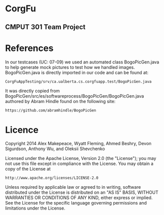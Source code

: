 CorgFu
======

CMPUT 301 Team Project
----------------------

References
=======

In our testcases (UC: 07-09) we used an automated class BogoPicGen.java to 
help generate mock pictures to test how we handled images. 
BogoPicGen.java is directly imported in our code and can be found at:  

    CorgFuAppTesting/srv/ca.ualberta.cs.corgfuapp.test/BogoPicGen.java 

It was directly copied from BogoPicGen/src/es/softwareprocess/BogoPicGen/BogoPicGen.java authored by Abram Hindle found on
the following site: 
   
    https://github.com/abramhindle/BogoPicGen   


Licence
=======

Copyright 2014 Alex Makepeace, Wyatt Fleming, Ahmed Beshry, Devon Sigurdson,
	       Anthony Wu, and Oleksii Shevchenko

Licensed under the Apache License, Version 2.0 (the "License");
you may not use this file except in compliance with the License.
You may obtain a copy of the License at

    http://www.apache.org/licenses/LICENSE-2.0

Unless required by applicable law or agreed to in writing, software
distributed under the License is distributed on an "AS IS" BASIS,
WITHOUT WARRANTIES OR CONDITIONS OF ANY KIND, either express or implied.
See the License for the specific language governing permissions and
limitations under the License.